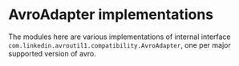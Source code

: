 AvroAdapter implementations 
=========

The modules here are various implementations of internal interface 
`com.linkedin.avroutil1.compatibility.AvroAdapter`, one per major supported
version of avro.